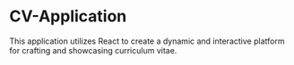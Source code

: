 # CV-Application

This application utilizes React to create a dynamic and interactive platform for crafting and showcasing curriculum vitae.
